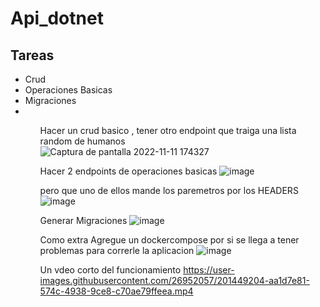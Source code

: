 # Api_dotnet

<h2>Tareas</h2>
<ul>
<li>Crud</li>
<li>Operaciones Basicas</li>
<li>Migraciones<li>
<ul>


Hacer un crud basico , tener otro endpoint que traiga una lista random de humanos  
![Captura de pantalla 2022-11-11 174327](https://user-images.githubusercontent.com/26952057/201448273-7cfa7bb2-e942-4b98-96f7-5d6cf8b1b005.png)

Hacer 2 endpoints de operaciones basicas
![image](https://user-images.githubusercontent.com/26952057/201448294-0aa77e97-8aaf-4718-8f70-65cdf07c7c39.png)

pero que uno de ellos mande los paremetros por los HEADERS
![image](https://user-images.githubusercontent.com/26952057/201448431-35ecea13-1c01-4a55-a036-0926395caeba.png)

Generar Migraciones 
![image](https://user-images.githubusercontent.com/26952057/201448556-1eb97e88-9792-475e-aca6-e54eaab235d8.png)

Como extra Agregue un dockercompose por si se llega a tener problemas para correrle la aplicacion
![image](https://user-images.githubusercontent.com/26952057/201448858-8748eb1c-1358-436f-bed7-ecd018befe73.png)

Un vdeo corto del funcionamiento
https://user-images.githubusercontent.com/26952057/201449204-aa1d7e81-574c-4938-9ce8-c70ae79ffeea.mp4

